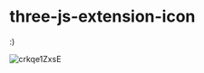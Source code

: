 # three-js-extension-icon
:)

![crkqe1ZxsE](https://user-images.githubusercontent.com/996134/141346260-70210312-9b41-42a5-9415-436b8a833385.gif)
